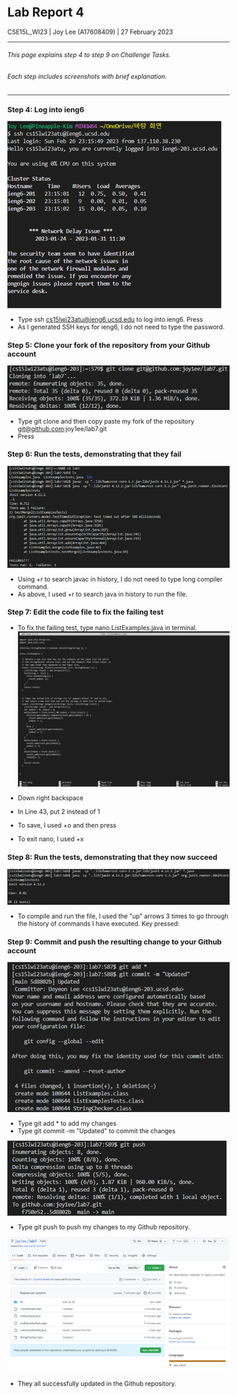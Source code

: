 # Lab Report 4

CSE15L_WI23 | Joy Lee (A17608409) | 27 February 2023<br />

---

###### This page explains step 4 to step 9 on Challenge Tasks.
###### Each step includes screenshots with brief explanation.

---

### Step 4: Log into ieng6
![Image](step4.png)
* Type ssh cs15lwi23atu@ieng6.ucsd.edu to log into ieng6. Press <enter>
* As I generated SSH keys for ieng6, I do not need to type the password.<br />

### Step 5: Clone your fork of the repository from your Github account
![Image](step5.png)
* Type git clone and then copy paste my fork of the repository git@github.com:joy1ee/lab7.git
* Press <enter>
  
### Step 6: Run the tests, demonstrating that they fail
![Image](step6.png)
* Using <ctrl>+r to search javac in history, I do not need to type long compiler command.
* As above, I used <ctrl>+r to search java in history to run the file.
  
### Step 7: Edit the code file to fix the failing test
* To fix the failing test, type nano ListExamples.java in terminal.
![Image](step7.png)

* Down right backspace
* In Line 43, put 2 instead of 1
* To save, I used <ctrl>+o and then press <enter>
* To exit nano, I used <ctrl>+x
  
### Step 8: Run the tests, demonstrating that they now succeed
![Image](step8.png)
* To compile and run the file, I used the "up" arrows 3 times to go through the history of commands I have executed.
Key pressed: <up><up><up><enter>

### Step 9: Commit and push the resulting change to your Github account
![Image](step9.png)
* Type git add * to add my changes
* Type git commit -m "Updated" to commit the changes
  
![Image](step10.png)
* Type git push to push my changes to my Github repository.
  
![Image](step11.png)
* They all successfully updated in the Github repository.
